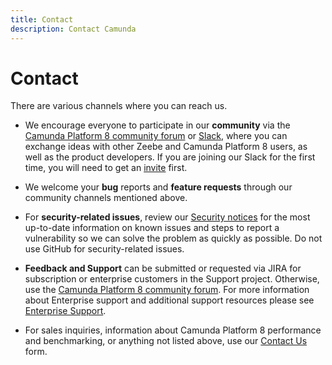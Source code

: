 ```yaml
---
title: Contact
description: Contact Camunda
---
```


# Contact

There are various channels where you can reach us.

- We encourage everyone to participate in our **community** via the [Camunda Platform 8 community forum](https://forum.camunda.io/) or [Slack](https://camunda-cloud.slack.com/), where you can exchange ideas with other Zeebe and Camunda Platform 8 users, as well as the product developers. If you are joining our Slack for the first time, you will need to get an [invite](https://zeebe-slack-invite.herokuapp.com/) first.

- We welcome your **bug** reports and **feature requests** through our community channels mentioned above.

- For **security-related issues**, review our [Security notices](../../docs/reference/notices) for the most up-to-date information on known issues and steps to report a vulnerability so we can solve the problem as quickly as possible. Do not use GitHub for security-related issues.

- **Feedback and Support** can be submitted or requested via JIRA for subscription or enterprise customers in the Support project. Otherwise, use the [Camunda Platform 8 community forum](https://forum.camunda.io/). For more information about Enterprise support and additional support resources please see [Enterprise Support](https://camunda.com/support/).

- For sales inquiries, information about Camunda Platform 8 performance and benchmarking, or anything not listed above, use our [Contact Us](https://camunda.com/contact/) form. 
